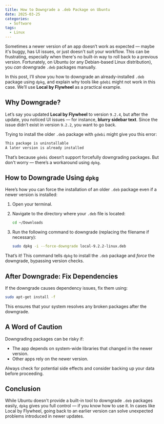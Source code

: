```yaml
---
title: How to Downgrade a .deb Package on Ubuntu
date: 2025-03-25
categories:
  - Software
tags:
  - Linux
---
```

Sometimes a newer version of an app doesn’t work as expected — maybe it's buggy, has UI issues, or just doesn't suit your workflow. This can be frustrating, especially when there's no built-in way to roll back to a previous version. Fortunately, on Ubuntu (or any Debian-based Linux distribution), you *can* downgrade `.deb` packages manually.

In this post, I’ll show you how to downgrade an already-installed `.deb` package using `dpkg`, and explain why tools like `gdebi` might not work in this case. We’ll use **Local by Flywheel** as a practical example.

## Why Downgrade?

Let’s say you updated **Local by Flywheel** to version `9.2.4`, but after the update, you noticed UI issues — for instance, **blurry sidebar text**. Since the issue didn’t exist in version `9.2.2`, you want to go back.

Trying to install the older `.deb` package with `gdebi` might give you this error:

```bash
This package is uninstallable
A later version is already installed
```

That’s because `gdebi` doesn’t support forcefully downgrading packages. But don't worry — there’s a workaround using `dpkg`.


## How to Downgrade Using `dpkg`

Here’s how you can force the installation of an older `.deb` package even if a newer version is installed:

1. Open your terminal.
2. Navigate to the directory where your `.deb` file is located:

   ```bash
   cd ~/Downloads
   ```
3. Run the following command to downgrade (replacing the filename if necessary):

   ```bash
   sudo dpkg -i --force-downgrade local-9.2.2-linux.deb
   ```

That’s it! This command tells `dpkg` to install the `.deb` package and *force* the downgrade, bypassing version checks.


## After Downgrade: Fix Dependencies

If the downgrade causes dependency issues, fix them using:

```bash
sudo apt-get install -f
```

This ensures that your system resolves any broken packages after the downgrade.


## A Word of Caution

Downgrading packages can be risky if:

* The app depends on system-wide libraries that changed in the newer version.
* Other apps rely on the newer version.

Always check for potential side effects and consider backing up your data before proceeding.


## Conclusion

While Ubuntu doesn't provide a built-in tool to downgrade `.deb` packages easily, `dpkg` gives you full control — if you know how to use it. In cases like Local by Flywheel, going back to an earlier version can solve unexpected problems introduced in newer updates.